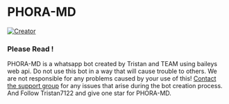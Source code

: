 # PHORA-MD

<a href="#"><img title="Creator" src="https://img.shields.io/badge/Creator-Tristan-red.svg?style=for-the-badge&logo=github"></a>
### Please Read !
PHORA-MD is a whatsapp bot created by Tristan and TEAM using baileys web api. Do not use this bot in a way that will cause trouble to others. 
We are not responsible for any problems caused by your use of this!
[Contact the support group](https://chat.whatsapp.com/B8na5Q7N7mD7H3tO4csby7?mode=ac_t) for any issues that arise during the bot creation process.
And Follow Tristan7122 and give one star for PHORA-MD.

